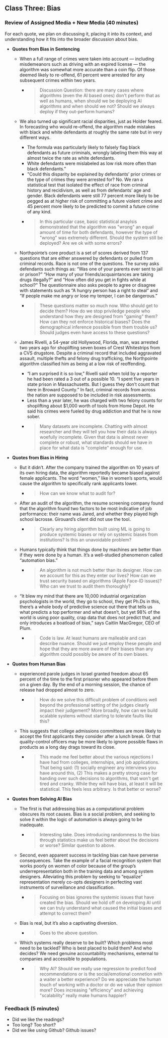 
## Class Three: Bias

### Review of Assigned Media + New Media (40 minutes)

For each quote, we plan on discussing it, placing it into its context, and understanding how it fits into the broader discussion about bias.

- __Quotes from Bias in Sentencing__
    - When a full range of crimes were taken into account — including misdemeanors such as driving with an expired license — the algorithm was somewhat more accurate than a coin flip. Of those deemed likely to re-offend, 61 percent were arrested for any subsequent crimes within two years.
        - >Discussion Question: there are many cases where algorithms (even the AI based ones) don't perform that as well as humans, when should we be deploying AI algorithms and when should we not? Should we always deploy if they out-perform humans?
    - We also turned up significant racial disparities, just as Holder feared. In forecasting who would re-offend, the algorithm made mistakes with black and white defendants at roughly the same rate but in very different ways.

        - The formula was particularly likely to falsely flag black defendants as future criminals, wrongly labeling them this way at almost twice the rate as white defendants.
        - White defendants were mislabeled as low risk more often than black defendants."
        - "Could this disparity be explained by defendants’ prior crimes or the type of crimes they were arrested for? No. We ran a statistical test that isolated the effect of race from criminal history and recidivism, as well as from defendants’ age and gender. Black defendants were still 77 percent more likely to be pegged as at higher risk of committing a future violent crime and 45 percent more likely to be predicted to commit a future crime of any kind.
        - >In this particular case, basic statistical anaylsis demonstrated that the algorithm was "wrong" an equal amount of time for both defendants, however the type of "wrong" was extremely different. Should the system still be deployed? Are we ok with some errors?
    - Northpointe’s core product is a set of scores derived from 137 questions that are either answered by defendants or pulled from criminal records. Race is not one of the questions. The survey asks defendants such things as: “Was one of your parents ever sent to jail or prison?” “How many of your friends/acquaintances are taking drugs illegally?” and “How often did you get in fights while at school?” The questionnaire also asks people to agree or disagree with statements such as “A hungry person has a right to steal” and “If people make me angry or lose my temper, I can be dangerous.”
        - > These questions matter so much now. Who should get to decide them? How do we stop priviledge people who understand how they are designed from "gaming" them? How can they not enforce historical biases? Does the demographical inference possible from them trouble us? Should judges even have access to these questions?
    - James Rivelli, a 54-year old Hollywood, Florida, man, was arrested two years ago for shoplifting seven boxes of Crest Whitestrips from a CVS drugstore. Despite a criminal record that included aggravated assault, multiple thefts and felony drug trafficking, the Northpointe algorithm classified him as being at a low risk of reoffending.
        - “I am surprised it is so low,” Rivelli said when told by a reporter he had been rated a 3 out of a possible 10. “I spent five years in state prison in Massachusetts. But I guess they don’t count that here in Broward County.” In fact, criminal records from across the nation are supposed to be included in risk assessments.
        - Less than a year later, he was charged with two felony counts for shoplifting about $1,000 worth of tools from Home Depot. He said his crimes were fueled by drug addiction and that he is now sober.
        - >Many datasets are incomplete. Chatting with almost researcher and they will tell you how their data is always woefully incomplete. Given that data is almost never complete or robust, what standards should we have in place for what data is "complete" enough for use.
- __Quotes from Bias in Hiring__
    - But it didn’t. After the company trained the algorithm on 10 years of its own hiring data, the algorithm reportedly became biased against female applicants. The word “women,” like in women’s sports, would cause the algorithm to specifically rank applicants lower. 
        - >How can we know what to audit for?
    - After an audit of the algorithm, the resume screening company found that the algorithm found two factors to be most indicative of job performance: their name was Jared, and whether they played high school lacrosse. Girouard’s client did not use the tool.
        - >Clearly any hiring algorithm built using ML is going to produce systemic biases or rely on systemic biases from institutions? Is this an unavoidable problem?
    - Humans typically think that things done by machines are better than if they were done by a human. It’s a well-studied phenomenon called “automation bias.”
        - >An algorithm is not much better than its designer. How can we account for this as they enter our lives? How can we trust security based on algorithms (Apple Face-ID issues)? Who can we trust to audit them thoroughly?
    - “It blew my mind that there are 10,000 industrial organization psychologists in the world, they go to school, they get Ph.Ds in this, there’s a whole body of predictive science out there that tells us what predicts a top performer and what doesn’t, but yet 98% of the world is using poor quality, crap data that does not predict that, and only introduces a boatload of bias,” says Caitlin MacGregor, CEO of Plum.
        - >Code is law. At least humans are malleable and can describe nuance. Should we just employ these people and hope that they are more aware of their biases than any algorithm could possibly be aware of its own biases.
- __Quotes from Human Bias__
    -  experienced parole judges in Israel granted freedom about 65 percent of the time to the first prisoner who appeared before them on a given day. By the end of a morning session, the chance of release had dropped almost to zero.
        - >How do we solve this difficult problem of conditions well beyond the professional setting of the judges clearly impact their judgement? More broadly, how can we build scalable systems without starting to tolerate faults like this?
    - This suggests that college admissions committees are more likely to accept the first applicants they consider after a lunch break. Or that quality-control officers may be more likely to ignore possible flaws in products as a long day drags toward its close.
        - >This made me feel better about the various rejections I have had from colleges, internships, and job applications. That being said: (1) socially engineer any interviews you have around this, (2) This makes a pretty strong case for handing over such decisions to algorithms, that won't get tired and cranky. While they will have bias, at least it will be statistical. This feels less arbitrary. Is that better or worse?

- __Quotes from Solving AI Bias__
    - The first is that addressing bias as a computational problem obscures its root causes. Bias is a social problem, and seeking to solve it within the logic of automation is always going to be inadequate.
        - >Interesting take. Does introducing randomness to the bias through statistics make us feel better about the decisions or worse? Similar question to above.
    - Second, even apparent success in tackling bias can have perverse consequences. Take the example of a facial recognition system that works poorly on women of color because of the group’s underrepresentation both in the training data and among system designers. Alleviating this problem by seeking to “equalize” representation merely co-opts designers in perfecting vast instruments of surveillance and classification.
        - >Focusing on bias ignores the systemic issues that have created the bias. Should we hold off on developing AI until we can truly understand what caused the initial biases and attempt to correct them?
    - Bias is real, but it’s also a captivating diversion.
        - >Goes to the above question.
    - Which systems really deserve to be built? Which problems most need to be tackled? Who is best placed to build them? And who decides? We need genuine accountability mechanisms, external to companies and accessible to populations.
        - >Why AI? Should we really use regression to predict food recommendations or is the social/emotional connetion with a waiter a better experience? Do we appreciate the human touch of working with a doctor or do we value their opinion more? Does increasing "efficiency" and achieving "scalability" really make humans happier?

### Feedback (5 minutes)

- Did we like the readings?
- Too long? Too short?
- Did we like using Github? Github issues?

